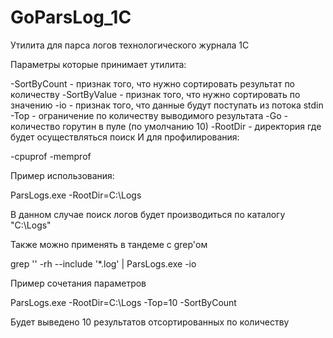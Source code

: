 # GoParsLog_1C
Утилита для парса логов технологического журнала 1С


Параметры которые принимает утилита:

-SortByCount - признак того, что нужно сортировать результат по количеству 
-SortByValue - признак того, что нужно сортировать по значению
-io - признак того, что данные будут поступать из потока stdin
-Top - ограничение по количеству выводимого результата
-Go - количество горутин в пуле (по умолчанию 10)
-RootDir - директория где будет осуществляться поиск 
И для профилирования:

-cpuprof
-memprof
 

Пример использования:

ParsLogs.exe  -RootDir=C:\Logs

В данном случае поиск логов будет производиться по каталогу "C:\Logs"

Также можно применять в тандеме с grep'ом

grep '' -rh --include '*.log' | ParsLogs.exe -io

Пример сочетания параметров

ParsLogs.exe  -RootDir=C:\Logs -Top=10 -SortByCount

Будет выведено 10 результатов отсортированных по количеству
